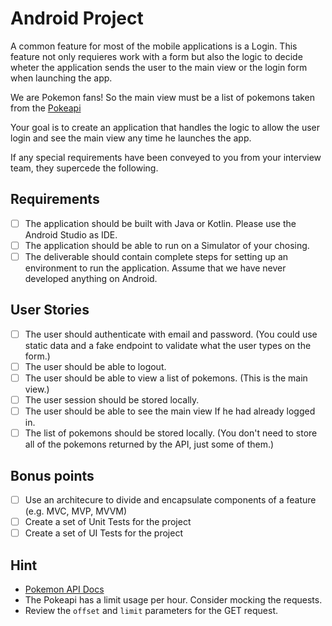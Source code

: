 # Android Project

A common feature for most of the mobile applications is a Login. This feature not only requieres work with a form but also the logic to decide wheter the application sends the user to the main view or the login form when launching the app.

We are Pokemon fans! So the main view must be a list of pokemons taken from the [Pokeapi](https://pokeapi.co/)

Your goal is to create an application that handles the logic to allow the user login and see the main view any time he launches the app.

If any special requirements have been conveyed to you from your interview
team, they supercede the following.

## Requirements

- [ ] The application should be built with Java or Kotlin. Please use the Android Studio as IDE.
- [ ] The application should be able to run on a Simulator of your chosing.
- [ ] The deliverable should contain complete steps for setting up an environment to run the application. Assume that we have never developed anything on Android.

## User Stories

- [ ] The user should authenticate with email and password. (You could use static data and a fake endpoint to validate what the user types on the form.)
- [ ] The user should be able to logout.
- [ ] The user should be able to view a list of pokemons. (This is the main view.)
- [ ] The user session should be stored locally.
- [ ] The user should be able to see the main view If he had already logged in.
- [ ] The list of pokemons should be stored locally. (You don't need to store
  all of the pokemons returned by the API, just some of them.)

## Bonus points

- [ ] Use an architecure to divide and encapsulate components of a feature (e.g. MVC, MVP, MVVM)
- [ ] Create a set of Unit Tests for the project
- [ ] Create a set of UI Tests for the project

## Hint

- [Pokemon API Docs](https://pokeapi.co/docsv2/#)
- The Pokeapi has a limit usage per hour. Consider mocking the requests.
- Review the `offset` and `limit` parameters for the GET request.
